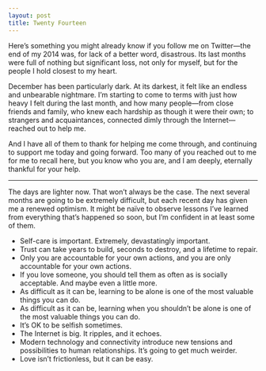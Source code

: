 ```yaml
---
layout: post
title: Twenty Fourteen
---
```


Here’s something you might already know if you follow me on Twitter—the end of my 2014 was, for lack of a better word, disastrous. Its last months were full of nothing but significant loss, not only for myself, but for the people I hold closest to my heart.

December has been particularly dark. At its darkest, it felt like an endless and unbearable nightmare. I’m starting to come to terms with just how heavy I felt during the last month, and how many people—from close friends and family, who knew each hardship as though it were their own; to strangers and acquaintances, connected dimly through the Internet—reached out to help me.

And I have all of them to thank for helping me come through, and continuing to support me today and going forward. Too many of you reached out to me for me to recall here, but you know who you are, and I am deeply, eternally thankful for your help.

* * *

The days are lighter now. That won’t always be the case. The next several months are going to be extremely difficult, but each recent day has given me a renewed optimism. It might be naïve to observe lessons I’ve learned from everything that’s happened so soon, but I’m confident in at least some of them.

- Self-care is important. Extremely, devastatingly important.
- Trust can take years to build, seconds to destroy, and a lifetime to repair.
- Only you are accountable for your own actions, and you are only accountable for your own actions.
- If you love someone, you should tell them as often as is socially acceptable. And maybe even a little more.
- As difficult as it can be, learning to be alone is one of the most valuable things you can do.
- As difficult as it can be, learning when you shouldn’t be alone is one of the most valuable things you can do.
- It’s OK to be selfish sometimes.
- The Internet is big. It ripples, and it echoes.
- Modern technology and connectivity introduce new tensions and possibilities to human relationships. It’s going to get much weirder.
- Love isn’t frictionless, but it can be easy.
